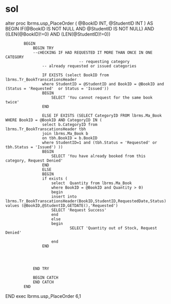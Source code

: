 # sol

alter proc lbrms.usp_PlaceOrder
(
	@BookID INT,
	@StudentID INT
)
AS
BEGIN
	IF(@BookID IS NOT NULL AND @StudentID IS NOT NULL) AND ((LEN(@BookID)!=0) AND (LEN(@StudentID)!=0))
			
			BEGIN
				BEGIN TRY
				--cHECKING IF HAD REQUESTED IT MORE THAN ONCE IN ONE CATEGORY
									-- requesting category
					-- already requested or issued categories

					IF EXISTS (select BookID from lbrms.Tr_BookTranscationsHeader  				 
					where StudentID = @StudentID and BookID = @BookID and (Status = 'Requested'  or Status = 'Issued'))
					BEGIN
						SELECT 'You cannot request for the same book twice'
					END

					ELSE IF EXISTS (SELECT CategoryID FROM lbrms.Ma_Book WHERE BookID = @BookID AND CategoryID IN (
					select b.CategoryID from lbrms.Tr_BookTranscationsHeader tbh
					join lbrms.Ma_Book b
					on tbh.BookID = b.BookID
					where StudentID=1 and (tbh.Status = 'Requested' or tbh.Status = 'Issued') ))
					BEGIN
						SELECT 'You have already booked from this category, Request Denied'
					END
					ELSE
					BEGIN
					if exists (
						select  Quantity from lbrms.Ma_Book
						where BookID = @BookID and Quantity > 0)
						begin
						insert into lbrms.Tr_BookTranscationsHeader(BookID,StudentID,RequestedDate,Status) values (@BookID,@StudentID,GETDATE(),'Requested')
						SELECT 'Request Success'
						end
						else
						begin
								SELECT 'Quantity out of Stock, Request Denied'

						end
					END




				END TRY

				BEGIN CATCH
				END CATCH
			END
END
exec lbrms.usp_PlaceOrder 6,1
